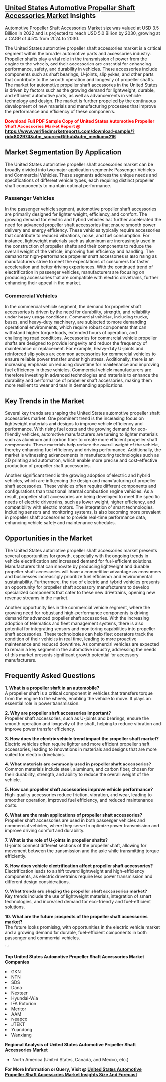 <h2><a href="https://www.verifiedmarketreports.com/download-sample/?rid=802974&amp;utm_source=Github&amp;utm_medium=216" target="_blank">United States Automotive Propeller Shaft Accessories Market</a> Insights</h2><p>Automotive Propeller Shaft Accessories Market size was valued at USD 3.5 Billion in 2022 and is projected to reach USD 5.0 Billion by 2030, growing at a CAGR of 4.5% from 2024 to 2030.</p><p><p>The United States automotive propeller shaft accessories market is a critical segment within the broader automotive parts and accessories industry. Propeller shafts play a vital role in the transmission of power from the engine to the wheels, and their accessories are essential for enhancing performance, safety, and durability in vehicles. These accessories include components such as shaft bearings, U-joints, slip yokes, and other parts that contribute to the smooth operation and longevity of propeller shafts. The market for automotive propeller shaft accessories in the United States is driven by factors such as the growing demand for lightweight, durable, and efficient automotive parts, as well as advancements in vehicle technology and design. The market is further propelled by the continuous development of new materials and manufacturing processes that improve the performance and efficiency of these components. <strong><p><span class=""><span style="color: #ff0000;"><strong>Download Full PDF Sample Copy of United States Automotive Propeller Shaft Accessories Market Report</strong> @ </span><a href="https://www.verifiedmarketreports.com/download-sample/?rid=802974&amp;utm_source=Github&amp;utm_medium=216" target="_blank">https://www.verifiedmarketreports.com/download-sample/?rid=802974&amp;utm_source=Github&amp;utm_medium=216</a></span></p></strong></p><h2>Market Segmentation By Application</h2><p>The United States automotive propeller shaft accessories market can be broadly divided into two major application segments: Passenger Vehicles and Commercial Vehicles. These segments address the unique needs and specifications of different vehicle types, each requiring distinct propeller shaft components to maintain optimal performance.</p><h3>Passenger Vehicles</h3><p>In the passenger vehicle segment, automotive propeller shaft accessories are primarily designed for lighter weight, efficiency, and comfort. The growing demand for electric and hybrid vehicles has further accelerated the need for advanced propeller shaft accessories that ensure smooth power delivery and energy efficiency. These vehicles typically require accessories that contribute to reduced vibrations, noise, and fuel consumption. For instance, lightweight materials such as aluminum are increasingly used in the construction of propeller shafts and their components to reduce the overall weight of the vehicle, improving fuel efficiency and handling. The demand for high-performance propeller shaft accessories is also rising as manufacturers strive to meet the expectations of consumers for faster acceleration and better driving experiences. With the continued trend of electrification in passenger vehicles, manufacturers are focusing on producing accessories that are compatible with electric drivetrains, further enhancing their appeal in the market.</p><h3>Commercial Vehicles</h3><p>In the commercial vehicle segment, the demand for propeller shaft accessories is driven by the need for durability, strength, and reliability under heavy usage conditions. Commercial vehicles, including trucks, buses, and heavy-duty machinery, are subjected to more demanding operational environments, which require robust components that can withstand higher torque loads, extended hours of operation, and challenging road conditions. Accessories for commercial vehicle propeller shafts are designed to provide longevity and reduce the frequency of maintenance or replacement. For example, heavy-duty U-joints and reinforced slip yokes are common accessories for commercial vehicles to ensure reliable power transfer under high stress. Additionally, there is an increasing emphasis on reducing downtime for maintenance and improving fuel efficiency in these vehicles. Commercial vehicle manufacturers are therefore investing in advanced technologies and materials to enhance the durability and performance of propeller shaft accessories, making them more resilient to wear and tear in demanding applications.</p><h2>Key Trends in the Market</h2><p>Several key trends are shaping the United States automotive propeller shaft accessories market. One prominent trend is the increasing focus on lightweight materials and designs to improve vehicle efficiency and performance. With rising fuel costs and the growing demand for eco-friendly vehicles, automotive manufacturers are turning to lighter materials such as aluminum and carbon fiber to create more efficient propeller shaft components. These materials help reduce the overall weight of the vehicle, thereby enhancing fuel efficiency and driving performance. Additionally, the market is witnessing advancements in manufacturing technologies such as 3D printing and automation, which enable more precise and cost-effective production of propeller shaft accessories.</p><p>Another significant trend is the growing adoption of electric and hybrid vehicles, which are influencing the design and manufacturing of propeller shaft accessories. These vehicles often require different components and configurations than traditional internal combustion engine vehicles. As a result, propeller shaft accessories are being developed to meet the specific needs of electric drivetrains, such as lower weight, higher efficiency, and compatibility with electric motors. The integration of smart technologies, including sensors and monitoring systems, is also becoming more prevalent in propeller shaft accessories to provide real-time performance data, enhancing vehicle safety and maintenance schedules.</p><h2>Opportunities in the Market</h2><p>The United States automotive propeller shaft accessories market presents several opportunities for growth, especially with the ongoing trends in vehicle electrification and increased demand for fuel-efficient solutions. Manufacturers that can innovate by producing lightweight and durable propeller shaft accessories will have a competitive advantage as consumers and businesses increasingly prioritize fuel efficiency and environmental sustainability. Furthermore, the rise of electric and hybrid vehicles presents an opportunity for propeller shaft accessory manufacturers to develop specialized components that cater to these new drivetrains, opening new revenue streams in the market.</p><p>Another opportunity lies in the commercial vehicle segment, where the growing need for robust and high-performance components is driving demand for advanced propeller shaft accessories. With the increasing adoption of telematics and fleet management systems, there is also potential for integrating sensors and monitoring capabilities into propeller shaft accessories. These technologies can help fleet operators track the condition of their vehicles in real time, leading to more proactive maintenance and reduced downtime. As commercial vehicles are expected to remain a key segment in the automotive industry, addressing the needs of this market presents significant growth potential for accessory manufacturers.</p><h2>Frequently Asked Questions</h2><p><strong>1. What is a propeller shaft in an automobile?</strong><br/> A propeller shaft is a critical component in vehicles that transfers torque from the engine to the wheels, enabling the vehicle to move. It plays an essential role in power transmission.</p><p><strong>2. Why are propeller shaft accessories important?</strong><br/> Propeller shaft accessories, such as U-joints and bearings, ensure the smooth operation and longevity of the shaft, helping to reduce vibration and improve power transfer efficiency.</p><p><strong>3. How does the electric vehicle trend impact the propeller shaft market?</strong><br/> Electric vehicles often require lighter and more efficient propeller shaft accessories, leading to innovations in materials and designs that are more suited for electric drivetrains.</p><p><strong>4. What materials are commonly used in propeller shaft accessories?</strong><br/> Common materials include steel, aluminum, and carbon fiber, chosen for their durability, strength, and ability to reduce the overall weight of the vehicle.</p><p><strong>5. How can propeller shaft accessories improve vehicle performance?</strong><br/> High-quality accessories reduce friction, vibration, and wear, leading to smoother operation, improved fuel efficiency, and reduced maintenance costs.</p><p><strong>6. What are the main applications of propeller shaft accessories?</strong><br/> Propeller shaft accessories are used in both passenger vehicles and commercial vehicles, where they serve to optimize power transmission and improve driving comfort and durability.</p><p><strong>7. What is the role of U-joints in propeller shafts?</strong><br/> U-joints connect different sections of the propeller shaft, allowing for movement between the transmission and the axle while transmitting torque efficiently.</p><p><strong>8. How does vehicle electrification affect propeller shaft accessories?</strong><br/> Electrification leads to a shift toward lightweight and high-efficiency components, as electric drivetrains require less power transmission and different design considerations.</p><p><strong>9. What trends are shaping the propeller shaft accessories market?</strong><br/> Key trends include the use of lightweight materials, integration of smart technologies, and increased demand for eco-friendly and fuel-efficient solutions.</p><p><strong>10. What are the future prospects of the propeller shaft accessories market?</strong><br/> The future looks promising, with opportunities in the electric vehicle market and a growing demand for durable, fuel-efficient components in both passenger and commercial vehicles.</p>```</p><p><strong>Top United States Automotive Propeller Shaft Accessories Market Companies</strong></p><div data-test-id=""><p><li>GKN</li><li> NTN</li><li> SDS</li><li> Dana</li><li> Nexteer</li><li> Hyundai-Wia</li><li> IFA Rotorion</li><li> Meritor</li><li> AAM</li><li> Neapco</li><li> JTEKT</li><li> Yuandong</li><li> Wanxiang</li></p><div><strong>Regional Analysis of&nbsp;United States Automotive Propeller Shaft Accessories Market</strong></div><ul><li dir="ltr"><p dir="ltr">North America&nbsp;(United States, Canada, and Mexico, etc.)</p></li></ul><p><strong>For More Information or Query, Visit @&nbsp;</strong><strong><a href="https://www.verifiedmarketreports.com/product/automotive-propeller-shaft-accessories-market/?utm_source=Github&amp;utm_medium=216" target="_blank">United States Automotive Propeller Shaft Accessories Market Insights Size And Forecast</a></strong></p></div>
